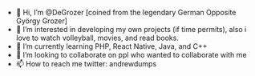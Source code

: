 - 👋 Hi, I’m @DeGrozer [coined from the legendary German Opposite György Grozer]
- 👀 I’m interested in developing my own projects (if time permits), also i love to watch volleyball, movies, and read books.
- 🌱 I’m currently learning PHP, React Native, Java, and C++
- 💞️ I’m looking to collaborate on ppl who wanted to collaborate with me 
- 📫 How to reach me
twitter: andrewdumps

<!---
DeGrozer/DeGrozer is a ✨ special ✨ repository because its `README.md` (this file) appears on your GitHub profile.
You can click the Preview link to take a look at your changes.
--->
